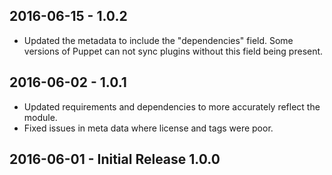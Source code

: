 ## 2016-06-15 - 1.0.2
  - Updated the metadata to include the "dependencies" field. Some versions of Puppet can not sync plugins without this field being present.

## 2016-06-02 - 1.0.1
  - Updated requirements and dependencies to more accurately reflect the module.
  - Fixed issues in meta data where license and tags were poor.

## 2016-06-01 - Initial Release 1.0.0